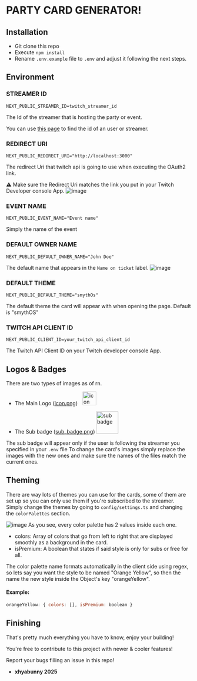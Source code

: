 # PARTY CARD GENERATOR!

## Installation
- Git clone this repo
- Execute `npm install`
- Rename `.env.example` file to `.env` and adjust it following the next steps.

## Environment
### STREAMER ID
```
NEXT_PUBLIC_STREAMER_ID=twitch_streamer_id
```
The Id of the streamer that is hosting the party or event.

You can use [this page](https://www.streamweasels.com/tools/convert-twitch-username-to-user-id/) to find the id of an user or streamer.
### REDIRECT URI
```
NEXT_PUBLIC_REDIRECT_URI="http://localhost:3000"
```
The redirect Uri that twitch api is going to use when executing the OAuth2 link.

⚠ Make sure the Redirect Uri matches the link you put in your Twitch Developer console App.
![image](https://github.com/user-attachments/assets/20c2bfc6-8b39-4749-bdc9-c2c8411ef820)

### EVENT NAME
```
NEXT_PUBLIC_EVENT_NAME="Event name"
```
Simply the name of the event

### DEFAULT OWNER NAME
```
NEXT_PUBLIC_DEFAULT_OWNER_NAME="John Doe"
```
The default name that appears in the `Name on ticket` label.
![image](https://github.com/user-attachments/assets/e9636724-6722-46e8-89c2-b962f48bf424)

### DEFAULT THEME
```
NEXT_PUBLIC_DEFAULT_THEME="smythOs"
```
The default theme the card will appear with when opening the page.
Default is "smythOS"

### TWITCH API CLIENT ID
```
NEXT_PUBLIC_CLIENT_ID=your_twitch_api_client_id
```
The Twitch API Client ID on your Twitch developer console App.

## Logos & Badges
There are two types of images as of rn.
- The Main Logo ([icon.png](https://github.com/user-attachments/assets/df991703-08f9-4a40-968f-821c4156cbd9)) <img src="https://github.com/user-attachments/assets/df991703-08f9-4a40-968f-821c4156cbd9" alt="icon" style="width: 37px; height: auto;">

- The Sub badge ([sub_badge.png](https://github.com/user-attachments/assets/50227021-b10b-4f7c-8565-6a20c54e6d8f)) <img src="https://github.com/user-attachments/assets/50227021-b10b-4f7c-8565-6a20c54e6d8f" alt="sub badge" style="width: 60px; height: auto;">

The sub badge will appear only if the user is following the streamer you specified in your `.env` file
To change the card's images simply replace the images with the new ones and make sure the names of the files match the current ones.

## Theming
There are way lots of themes you can use for the cards, some of them are set up so you can only use them if you're subscribed to the streamer.
Simply change the themes by going to `config/settings.ts` and changing the `colorPalettes` section.

![image](https://github.com/user-attachments/assets/6fe12137-2df0-45ca-96a3-539a09a01d57)
As you see, every color palette has 2 values inside each one.
- colors: Array of colors that go from left to right that are displayed smoothly as a background in the card.
- isPremium: A boolean that states if said style is only for subs or free for all.

The color palette name formats automatically in the client side using regex, so lets say you want the style to be named "Orange Yellow", so then the name the new style inside the Object's key "orangeYellow".

#### Example:
```js
orangeYellow: { colors: [], isPremium: boolean }
```

## Finishing
That's pretty much everything you have to know, enjoy your building!

You're free to contribute to this project with newer & cooler features!

Report your bugs filling an issue in this repo!

- **xhyabunny 2025**
